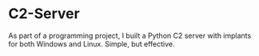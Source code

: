 # C2-Server
As part of a programming project, I built a Python C2 server with implants for both Windows and Linux. Simple, but effective.
